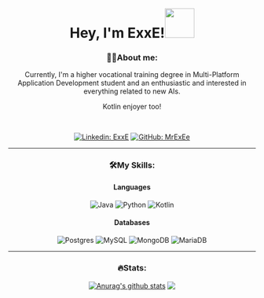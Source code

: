 <h1 align="center"> Hey, I'm ExxE!<img src="https://media.giphy.com/media/108JHWB1hruZnq/giphy.gif" width="60px"></h1>

<div align="center">

<h3 > 🙍‍♂️About me: </h3>

<p>Currently, I'm a higher vocational training degree in Multi-Platform Application Development student and an enthusiastic and interested in everything related to new AIs. </p>
<p>Kotlin enjoyer too! </p>

<br>



[![Linkedin: ExxE](https://img.shields.io/badge/ExxE-blue?style=plastic&logo=Linkedin)](https://www.linkedin.com/in/miguel-morote-blesa-16293a291/) 
[![GitHub: MrExEe](https://img.shields.io/github/followers/MrExEe?label=follow&style=social)](https://github.com/MrExEe) 

<hr>

<h3> 🛠️My Skills: </h3>

<h4> Languages</h4>

![Java](https://img.shields.io/badge/java-%23ED8B00.svg?style=for-the-badge&logo=openjdk&logoColor=white)
![Python](https://img.shields.io/badge/python-3670A0?style=for-the-badge&logo=python&logoColor=ffdd54)
![Kotlin](https://img.shields.io/badge/kotlin-%237F52FF.svg?style=for-the-badge&logo=kotlin&logoColor=white)



<h4> Databases </h4>

![Postgres](https://img.shields.io/badge/postgres-%23316192.svg?style=for-the-badge&logo=postgresql&logoColor=white)
![MySQL](https://img.shields.io/badge/mysql-%2300f.svg?style=for-the-badge&logo=mysql&logoColor=white)
![MongoDB](https://img.shields.io/badge/MongoDB-%234ea94b.svg?style=for-the-badge&logo=mongodb&logoColor=white)
![MariaDB](https://img.shields.io/badge/MariaDB-003545?style=for-the-badge&logo=mariadb&logoColor=white)



<hr> 

<h3>🔥Stats: </h3>

  <a href="https://github.com/anuraghazra/github-readme-stats"><img align="center" src="https://github-readme-stats.vercel.app/api?username=MrExEe&show_icons=true&include_all_commits=true&theme=aura&hide_border=true" alt="Anurag's github stats" /></a>
  <a href="https://github.com/anuraghazra/github-readme-stats"><img align="center" src="https://github-readme-stats.vercel.app/api/top-langs/?username=MrExEe&layout=compact&theme=aura&hide_border=true" /></a>



</div>






